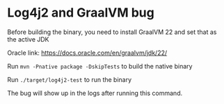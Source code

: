 # Log4j2 and GraalVM bug

Before building the binary, you need to install GraalVM 22 and set that as the active JDK

Oracle link: https://docs.oracle.com/en/graalvm/jdk/22/

Run `mvn -Pnative package -DskipTests` to build the native binary

Run `./target/log4j2-test` to run the binary

The bug will show up in the logs after running this command.
